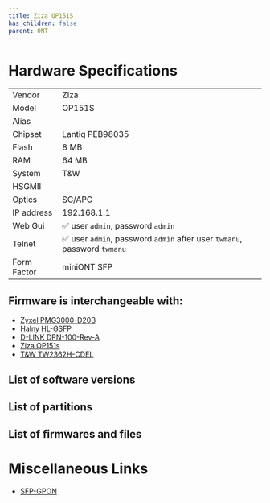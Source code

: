 ```yaml
---
title: Ziza OP151S
has_children: false
parent: ONT
---
```


# Hardware Specifications

|             |                                                                          |
| ----------- | ------------------------------------------------------------------------ |
| Vendor      | Ziza                                                                     |
| Model       | OP151S                                                                   |
| Alias       |                                                                          |
| Chipset     | Lantiq PEB98035                                                          |
| Flash       | 8 MB                                                                     |
| RAM         | 64 MB                                                                    |
| System      | T&W                                                                      |
| HSGMII      |                                                                          |
| Optics      | SC/APC                                                                   |
| IP address  | 192.168.1.1                                                              |
| Web Gui     | ✅ user `admin`, password `admin`                                        |
| Telnet      | ✅ user `admin`, password `admin` after user `twmanu`, password `twmanu` |
| Form Factor | miniONT SFP                                                              |

## Firmware is interchangeable with:

- [Zyxel PMG3000-D20B](ont-Zyxel-PMG3000-D20B)
- [Halny HL-GSFP](ont-Halny-HL-GSFP)
- [D-LINK DPN-100-Rev-A](ont-D-LINK-DPN-100-Rev-A)
- [Ziza OP151s](ont-ziza-op151s)
- [T&W TW2362H-CDEL](ont-T-W-TW2362H-CDEL)

## List of software versions
## List of partitions
## List of firmwares and files

# Miscellaneous Links

- [SFP-GPON](https://github.com/kovalenko/SFP-GPON)



